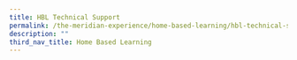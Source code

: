 ```yaml
---
title: HBL Technical Support
permalink: /the-meridian-experience/home-based-learning/hbl-technical-support/
description: ""
third_nav_title: Home Based Learning
---
```

